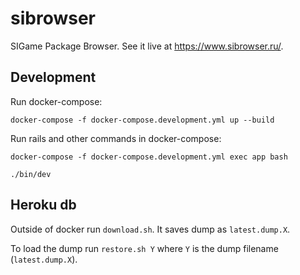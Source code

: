 # sibrowser
SIGame Package Browser. See it live at <https://www.sibrowser.ru/>.

## Development
Run docker-compose:
```
docker-compose -f docker-compose.development.yml up --build
```

Run rails and other commands in docker-compose:
```
docker-compose -f docker-compose.development.yml exec app bash

./bin/dev
```


## Heroku db
Outside of docker run `download.sh`. It saves dump as `latest.dump.X`.

To load the dump run `restore.sh Y` where `Y` is the dump filename (`latest.dump.X`).
